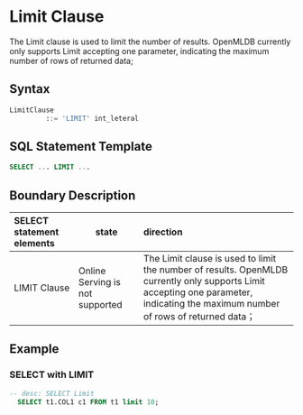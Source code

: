 # Limit Clause

The Limit clause is used to limit the number of results. OpenMLDB currently only supports Limit accepting one parameter, indicating the maximum number of rows of returned data;

## Syntax

```sql
LimitClause
         ::= 'LIMIT' int_leteral
```

## SQL Statement Template

```SQL
SELECT ... LIMIT ...
```

## Boundary Description

| SELECT statement elements | state                 | direction                                                         |
| :------------- | -------------------- | :----------------------------------------------------------- |
| LIMIT Clause   | Online Serving is not supported | The Limit clause is used to limit the number of results. OpenMLDB currently only supports Limit accepting one parameter, indicating the maximum number of rows of returned data； |

## Example

### SELECT with LIMIT

```SQL
-- desc: SELECT Limit
  SELECT t1.COL1 c1 FROM t1 limit 10;
```

